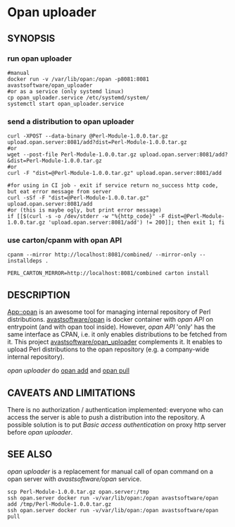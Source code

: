# Opan uploader

## SYNOPSIS

### run opan uploader
```
#manual
docker run -v /var/lib/opan:/opan -p8081:8081 avastsoftware/opan_uploader
#or as a service (only systemd linux)
cp opan_uploader.service /etc/systemd/system/
systemctl start opan_uploader.service
```

### send a distribution to opan uploader
```
curl -XPOST --data-binary @Perl-Module-1.0.0.tar.gz upload.opan.server:8081/add?dist=Perl-Module-1.0.0.tar.gz
#or
wget --post-file Perl-Module-1.0.0.tar.gz upload.opan.server:8081/add?&dist=Perl-Module-1.0.0.tar.gz
#or
curl -F "dist=@Perl-Module-1.0.0.tar.gz" upload.opan.server:8081/add

#for using in CI job - exit if service return no_success http code, but eat error message from server 
curl -sSf -F "dist=@Perl-Module-1.0.0.tar.gz" upload.opan.server:8081/add
#or (this is maybe ogly, but print error message)
if [[$(curl -s -o /dev/stderr -w "%{http_code}" -F dist=@Perl-Module-1.0.0.tar.gz 'upload.opan.server:8081/add') != 200]]; then exit 1; fi
```

### use carton/cpanm with opan API
```
cpanm --mirror http://localhost:8081/combined/ --mirror-only --installdeps .
```

```
PERL_CARTON_MIRROR=http://localhost:8081/combined carton install
```

## DESCRIPTION
[App::opan](https://metacpan.org/pod/distribution/App-opan) is an awesome tool for managing
internal repository of Perl distributions.
[avastsoftware/opan](https://hub.docker.com/r/avastsoftware/opan) is docker
container with *opan API* on entrypoint (and with opan tool inside).
However, *opan API* 'only' has the same interface as CPAN, i.e. it only enables
distributions to be fetched from it. This project
[avastsoftware/opan_uploader](https://hub.docker.com/r/avastsoftware/opan_uploader/)
complements it. It enables to upload Perl distributions to the opan
repository (e.g. a company-wide internal repository).

*opan uploader* do [opan add](https://metacpan.org/pod/distribution/App-opan/script/opan#add) and [opan pull](https://metacpan.org/pod/distribution/App-opan/script/opan#pull)

## CAVEATS AND LIMITATIONS
There is no authorization / authentication implemented: everyone who can access
the server is able to push a distribution into the repository. A possible
solution is to put *Basic access authentication* on proxy http server before
*opan uploader*.

## SEE ALSO
*opan uploader* is a replacement for manual call of opan command on a opan
server with *avastsoftware/opan* service.
```
scp Perl-Module-1.0.0.tar.gz opan.server:/tmp
ssh opan.server docker run -v/var/lib/opan:/opan avastsoftware/opan add /tmp/Perl-Module-1.0.0.tar.gz
ssh opan.server docker run -v/var/lib/opan:/opan avastsoftware/opan pull
```
